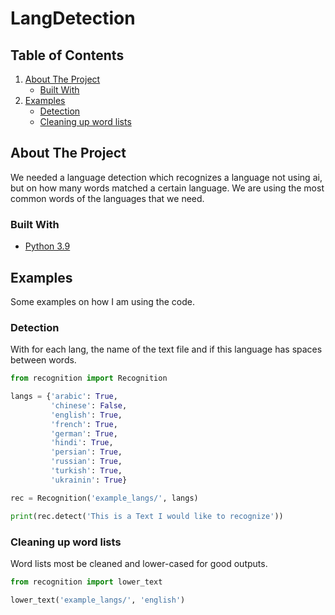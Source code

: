 # LangDetection
## Table of Contents

1. [About The Project](#about-the-project)
   - [Built With](#built-with)
2. [Examples](#examples)
   - [Detection](#detection)
   - [Cleaning up word lists](#cleaning-up-word-lists)

## About The Project

We needed a language detection which recognizes a language not using ai, but on how many words matched a certain language. We are using the most common words of the languages that we need.

### Built With

* [Python 3.9](www.python.org)

## Examples

Some examples on how I am using the code.

### Detection
With for each lang, the name of the text file and if this language has spaces between words.

```python
from recognition import Recognition

langs = {'arabic': True,
         'chinese': False,
         'english': True,
         'french': True,
         'german': True,
         'hindi': True,
         'persian': True,
         'russian': True,
         'turkish': True,
         'ukrainin': True}

rec = Recognition('example_langs/', langs)

print(rec.detect('This is a Text I would like to recognize'))
```
### Cleaning up word lists
Word lists most be cleaned and lower-cased for good outputs.
```python
from recognition import lower_text

lower_text('example_langs/', 'english')
```

